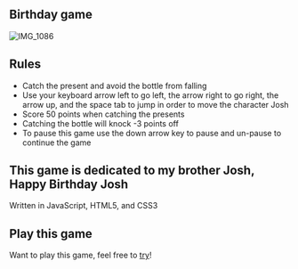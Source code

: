 ## Birthday game
![IMG_1086](https://github.com/LizSalako/Birthday-game/assets/106440322/d01f50fe-1f4c-4edd-9523-ad0f593c8c96)
## Rules
- Catch the present and avoid the bottle from falling
- Use your keyboard arrow left to go left, the arrow right to go right, the arrow up, and the space tab to jump in order to move the character Josh
- Score 50 points when catching the presents
- Catching the bottle will knock -3 points off
- To pause this game use the down arrow key to pause and un-pause to continue the game
## This game is dedicated to my brother Josh, Happy Birthday Josh
Written in JavaScript, HTML5, and CSS3
## Play this game
Want to play this game, feel free to [try](https://lizsalako.github.io/Birthday-game/)!
